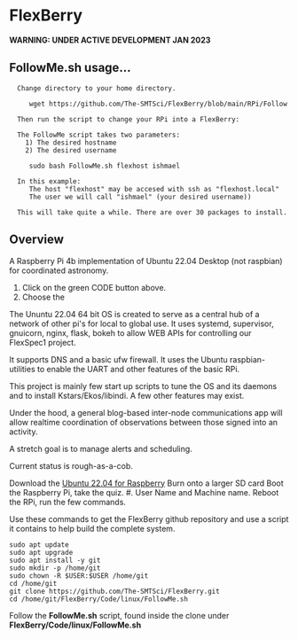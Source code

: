 # FlexBerry

**WARNING: UNDER ACTIVE DEVELOPMENT JAN 2023**


FollowMe.sh usage...
--------------------

````
  Change directory to your home directory.

     wget https://github.com/The-SMTSci/FlexBerry/blob/main/RPi/Follow

  Then run the script to change your RPi into a FlexBerry:

  The FollowMe script takes two parameters:
    1) The desired hostname
    2) The desired username

     sudo bash FollowMe.sh flexhost ishmael

  In this example:
     The host "flexhost" may be accesed with ssh as "flexhost.local"
     The user we will call "ishmael" (your desired username))

  This will take quite a while. There are over 30 packages to install.

````

Overview
--------

A Raspberry Pi 4b implementation of Ubuntu 22.04 Desktop (not raspbian) for coordinated astronomy.

1) Click on the green CODE button above.
2) Choose the 

The Ununtu 22.04 64 bit OS is created to serve as a central hub of a network of other pi's for local to global use. It uses systemd, supervisor, gnuicorn, nginx, flask, bokeh to allow WEB APIs for controlling our FlexSpec1 project.

It supports DNS and a basic ufw firewall. It uses the Ubuntu raspbian-utilities to enable the UART and other features of the basic RPi.

This project is mainly few start up scripts to tune the OS and its daemons and to install Kstars/Ekos/libindi. A few other features may exist. 

Under the hood, a general blog-based inter-node communications app will allow realtime coordination of observations between those signed into an activity.

A stretch goal is to manage alerts and scheduling. 

Current status is rough-as-a-cob.

Download the [Ubuntu 22.04 for Raspberry](https://ubuntu.com/download/raspberry-pi)
Burn onto a larger SD card
Boot the Raspberry Pi, take the quiz.
#. User Name and Machine name.
Reboot the RPi, run the few commands.

Use these commands to get the FlexBerry github repository and use a script it contains to help build the complete system.

    sudo apt update
    sudo apt upgrade
    sudo apt install -y git
    sudo mkdir -p /home/git
    sudo chown -R $USER:$USER /home/git
    cd /home/git
    git clone https://github.com/The-SMTSci/FlexBerry.git
    cd /home/git/FlexBerry/Code/linux/FollowMe.sh
    
Follow the **FollowMe.sh** script, found inside the clone under **FlexBerry/Code/linux/FollowMe.sh**
